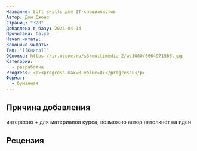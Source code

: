 ```yaml
---
Название: Soft skills для IT-специалистов
Автор: Дон Джонс
Страниц: "328"
Добавлена в базу: 2025-04-14
Прочитана: false
Начал читать: 
Закончил читать: 
Тип: "[[Книга]]"
Обложка: https://ir.ozone.ru/s3/multimedia-2/wc1000/6664971566.jpg
Категории:
  - разработка
Progress: <p><progress max=0 value=0></progress></p>
Формат:
  - бумажная
---
```

## Причина добавления

интересно + для материалов курса, возможно автор натолкнет на идеи

## Рецензия
